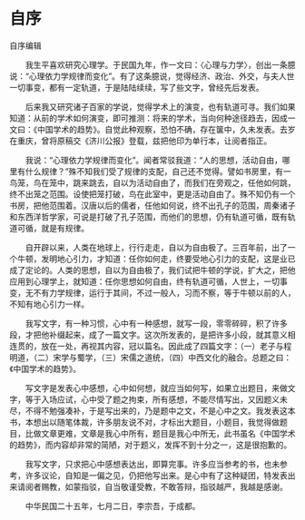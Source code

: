 # 自序

自序编辑

　　我生平喜欢研究心理学。于民国九年，作一文曰：〈心理与力学〉，创出一条臆说：“心理依力学规律而变化”。有了这条臆说，觉得经济、政治、外交，与夫人世一切事变，都有一定轨道，于是陆陆续续，写了些文字，曾经先后发表。

　　后来我又研究诸子百家的学说，觉得学术上的演变，也有轨道可寻。我们如果知道：从前的学术如何演变，即可推测：将来的学术，当向何种途径趋去，因成一文曰：《中国学术的趋势》。自觉此种观察，恐怕不确，存在箧中，久未发表。去岁在重庆，曾将原稿交《济川公报》登载，兹把他印为单行本，让阅者指正。

　　我说：“心理依力学规律而变化”。闻者常驳我道：“人的思想，活动自由，哪里有什么规律？”殊不知我们受了规律的支配，自己还不觉得。譬如书房里，有一鸟笼，鸟在笼中，跳来跳去，自以为活动自由了，而我们在旁观之，任他如何跳，终不出笼之范围。设使把笼打破，鸟在此室中，更是活动自由了。殊不知仍有一个书房，把他范围着。汉唐以后的儒者，任他如何说，终不出孔子的范围，周秦诸子和东西洋哲学家，可说是打破了孔子范围，而他们的思想，仍有轨道可循，既有轨道可循，就是有规律。

　　自开辟以来，人类在地球上，行行走走，自以为自由极了。三百年前，出了一个牛顿，发明地心引力，才知道：任你如何走，终要受地心引力的支配，这是业已成了定论的。人类的思想，自以为自由极了，我们试把牛顿的学说，扩大之，把他应用到心理学上，就知道：任你思想如何自由，终有轨道可循，人世上，一切事变，无不有力学规律，运行于其间，不过一般人，习而不察，等于牛顿以前的人，不知有地心引力一样。

　　我写文字，有一种习惯，心中有一种感想，就写一段，零零碎碎，积了许多段，才把他补缀起来，成了一篇文字。这次所发表的，是把许多小段，就其意义相连贯的，放在一处，再视其内容，冠以篇名。因此成了四篇文字：（一）老子与程明道，（二）宋学与蜀学，（三）宋儒之道统，（四）中西文化的融合。总题之曰：《中国学术的趋势》。

　　写文字是发表心中感想，心中如何想，就应当如何写，如果立出题目，来做文字，等于入场应试，心中受了题之拘束，所有感想，不能尽情写出，又因题义未尽，不得不勉强凑补，于是写出来的，乃是题中之文，不是心中之文。我发表这本书，本想出以随笔体裁，许多朋友说不对，才标出大题目，小题目，我觉得做题目，比做文章更难，文章是我心中所有，题目是我心中所无，此书虽名《中国学术的趋势》，而内容却非常的简陋，对于题义，发挥不到十分之一，这是很抱歉的。

　　我写文字，只求把心中感想表达出，即算完事。许多应当参考的书，也未参考，许多议论，自知是一偏之见，仍把他写出来。是心中有了这种疑团，特发表出来请阅者赐教，如蒙指驳，自当敬谨受教，不敢答辩，指驳越严，我越是感谢。

　　中华民国二十五年，七月二日，李宗吾，于成都。
